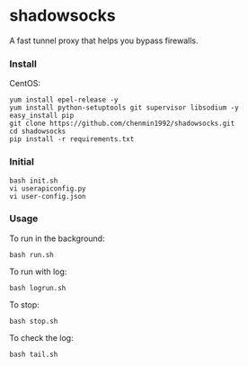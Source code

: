 shadowsocks
===========

A fast tunnel proxy that helps you bypass firewalls.

### Install

CentOS:

    yum install epel-release -y
    yum install python-setuptools git supervisor libsodium -y
	easy_install pip
	git clone https://github.com/chenmin1992/shadowsocks.git
	cd shadowsocks
    pip install -r requirements.txt

### Initial

    bash init.sh
	vi userapiconfig.py
	vi user-config.json

### Usage

To run in the background:

    bash run.sh

To run with log:

    bash logrun.sh

To stop:

    bash stop.sh

To check the log:

    bash tail.sh
